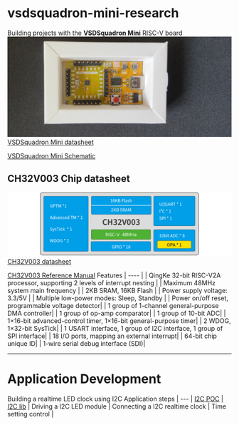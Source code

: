 # vsdsquadron-mini-research
Building projects with the **VSDSquadron Mini** RISC-V board
![image](./images/mini.png)
[VSDSquadron Mini datasheet](./docs/VSDSQMinidatasheet.pdf)

[VSDSquadron Mini Schematic](./docs/SquadronMini_2A_Schematic.pdf.pdf)
## CH32V003 Chip datasheet
![image](./images/CH32V003.png)
[CH32V003 datasheet](./docs/CH32V003DS0.PDF)

[CH32V003 Reference Manual](./docs/CH32V003RM.PDF)
Features  |
---- |
| QingKe 32-bit RISC-V2A processor, supporting 2 levels of interrupt nesting  |
| Maximum 48MHz system main frequency |
| 2KB SRAM, 16KB Flash |
| Power supply voltage: 3.3/5V |
| Multiple low-power modes: Sleep, Standby |
| Power on/off reset, programmable voltage detector|
| 1 group of 1-channel general-purpose DMA controller|
| 1 group of op-amp comparator|
| 1 group of 10-bit ADC|
| 1×16-bit advanced-control timer, 1×16-bit general-purpose timer|
| 2 WDOG, 1×32-bit SysTick|
| 1 USART interface, 1 group of I2C interface, 1 group of SPI interface|
| 18 I/O ports, mapping an external interrupt|
| 64-bit chip unique ID|
| 1-wire serial debug interface (SDI)|

***
# Application Development
Building a realtime LED clock using I2C
Application steps |
--- |
[I2C POC](./I2C_poc) | [I2C lib](https://github.com/hexeguitar/ch32v003fun_libs) |
Driving a I2C LED module |
Connecting a I2C realtime clock |
Time setting control |



